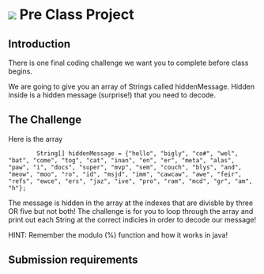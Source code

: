 # ![](https://ga-dash.s3.amazonaws.com/production/assets/logo-9f88ae6c9c3871690e33280fcf557f33.png) Pre Class Project

## Introduction

There is one final coding challenge we want you to complete before class begins. 

We are going to give you an array of Strings called hiddenMessage. Hidden inside is a hidden message (surprise!) that you need to decode. 

## The Challenge

Here is the array

`         String[] hiddenMessage = {"hello", "bigly", "co#", "wel", "bat", "come", "tog", "cat", "inan", "en", "er", "meta", "alas", "paw", "i", "docs", "super", "mvp", "sem", "couch", "blys", "and", "meow", "moo", "ro", "id", "msjd", "imm", "cawcaw", "awe", "feir", "refs", "ewce", "ers", "jaz", "ive", "pro", "ram", "mcd", "gr", "am", "h"}; `

The message is hidden in the array at the indexes that are divisble by three OR five but not both! The challenge is for you to loop through the array and print out each String at the correct indicies in order to decode our message!

HINT: Remember the modulo (%) function and how it works in java! 

## Submission requirements

